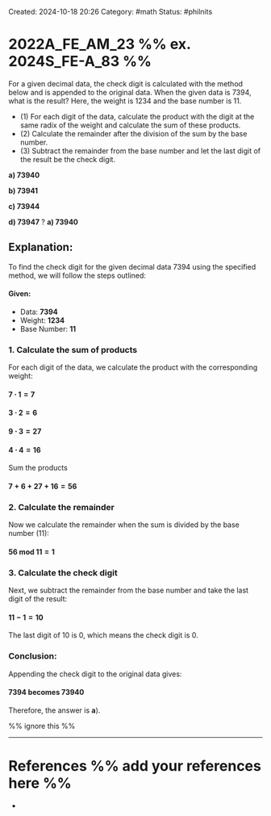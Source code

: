 Created: 2024-10-18 20:26
Category: #math
Status: #philnits


# 2022A_FE_AM_23 %% ex. 2024S_FE-A_83 %%

For a given decimal data, the check digit is calculated with the method below and is appended to the original data. When the given data is 7394, what is the result? Here, the weight is 1234 and the base number is 11.
- (1) For each digit of the data, calculate the product with the digit at the same radix of the weight and calculate the sum of these products.
- (2) Calculate the remainder after the division of the sum by the base number.
- (3) Subtract the remainder from the base number and let the last digit of the result be the check digit.


**a) 73940**

**b) 73941**

**c) 73944**

**d) 73947**
?
**a) 73940**

## **Explanation:**

To find the check digit for the given decimal data 7394 using the specified method, we will follow the steps outlined:
#### **Given:**
- Data: **7394**
- Weight: **1234**
- Base Number: **11**

### **1. Calculate the sum of products**
For each digit of the data, we calculate the product with the corresponding weight:
#### $7~\cdot~1 = 7$
#### $3~\cdot~2 = 6$
#### $9~\cdot~3 = 27$
#### $4~\cdot~4 = 16$

Sum the products
#### $7+6+27+16=56$
### **2. Calculate the remainder**
Now we calculate the remainder when the sum is divided by the base number (11):
#### $56~\text{mod}~11 =1$
### **3. Calculate the check digit**
Next, we subtract the remainder from the base number and take the last digit of the result:
#### $11-1=10$

The last digit of 10 is 0, which means the check digit is 0.

### **Conclusion:**
Appending the check digit to the original data gives:
#### $7394~\text{becomes}~73940$

Therefore, the answer is **a**).







%% ignore this %%
<!--SR:!2025-04-15,1,210-->
---









# References %% add your references here %%
- 